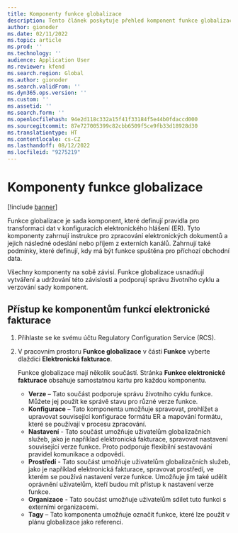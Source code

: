 ```yaml
---
title: Komponenty funkce globalizace
description: Tento článek poskytuje přehled komponent funkce globalizace.
author: gionoder
ms.date: 02/11/2022
ms.topic: article
ms.prod: ''
ms.technology: ''
audience: Application User
ms.reviewer: kfend
ms.search.region: Global
ms.author: gionoder
ms.search.validFrom: ''
ms.dyn365.ops.version: ''
ms.custom: ''
ms.assetid: ''
ms.search.form: ''
ms.openlocfilehash: 94e2d118c332a15f41f33184f5e44b0fdaccd000
ms.sourcegitcommit: 87e727005399c82cbb6509f5ce9fb33d18928d30
ms.translationtype: HT
ms.contentlocale: cs-CZ
ms.lasthandoff: 08/12/2022
ms.locfileid: "9275219"
---
```

# <a name="globalization-feature-components"></a>Komponenty funkce globalizace

[!include [banner](../includes/banner.md)]

Funkce globalizace je sada komponent, které definují pravidla pro transformaci dat v konfiguracích elektronického hlášení (ER). Tyto komponenty zahrnují instrukce pro zpracování elektronických dokumentů a jejich následné odeslání nebo příjem z externích kanálů. Zahrnují také podmínky, které definují, kdy má být funkce spuštěna pro příchozí obchodní data.

Všechny komponenty na sobě závisí. Funkce globalizace usnadňují vytváření a udržování této závislosti a podporují správu životního cyklu a verzování sady komponent.

## <a name="access-electronic-invoicing-feature-components"></a>Přístup ke komponentům funkcí elektronické fakturace 

1. Přihlaste se ke svému účtu Regulatory Configuration Service (RCS).
2. V pracovním prostoru **Funkce globalizace** v části **Funkce** vyberte dlaždici **Elektronická fakturace**.

    Funkce globalizace mají několik součástí. Stránka **Funkce elektronické fakturace** obsahuje samostatnou kartu pro každou komponentu.

    - **Verze** – Tato součást podporuje správu životního cyklu funkce. Můžete jej použít ke správě stavu pro různé verze funkce.
    - **Konfigurace** – Tato komponenta umožňuje spravovat, prohlížet a upravovat související konfigurace formátu ER a mapování formátu, které se používají v procesu zpracování.
    - **Nastavení** - Tato součást umožňuje uživatelům globalizačních služeb, jako je například elektronická fakturace, spravovat nastavení související verze funkce. Proto podporuje flexibilní sestavování pravidel komunikace a odpovědí.
    - **Prostředí** - Tato součást umožňuje uživatelům globalizačních služeb, jako je například elektronická fakturace, spravovat prostředí, ve kterém se používá nastavení verze funkce. Umožňuje jim také udělit oprávnění uživatelům, kteří budou mít přístup k nastavení verze funkce.
    - **Organizace** - Tato součást umožňuje uživatelům sdílet tuto funkci s externími organizacemi.
    - **Tagy** – Tato komponenta umožňuje označit funkce, které lze použít v plánu globalizace jako referenci.
